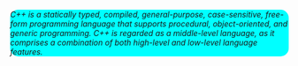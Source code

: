 <div style="background-color:aqua; border-radius:15px;">
  <p><i>C++ is a statically typed, compiled, general-purpose, case-sensitive, free-form programming language that supports procedural, object-oriented, and generic programming. C++ is regarded as a middle-level language, as it comprises a combination of both high-level and low-level language features.</i></p>
</div>
